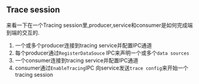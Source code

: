 ## Trace session

来看一下在一个Tracing session里,producer,service和consumer是如何完成端到端的交互的.

1. 一个或多个producer连接到tracing service并配置IPC通道
2. 每个producer通过`RegisterDataSouce` IPC来声明一个或多个`data sources`
3. 一个consumer连接到tracing service并配置IPC通道
4. consumer通过`EnableTracing`IPC 向service发送`trace config`来开始一个tracing session